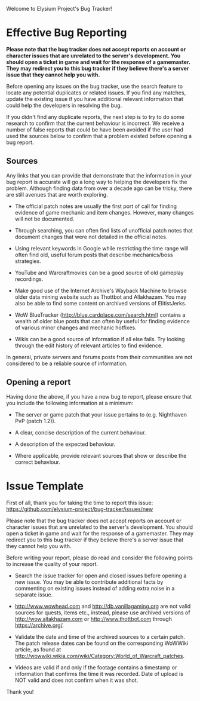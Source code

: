 Welcome to Elysium Project's Bug Tracker! 

# Effective Bug Reporting

**Please note that the bug tracker does not accept reports on account or
character issues that are unrelated to the server's development. You should open
a ticket in game and wait for the response of a gamemaster. They may redirect
you to this bug tracker if they believe there's a server issue that they cannot
help you with.**

Before opening any issues on the bug tracker, use the search feature to locate
any potential duplicates or related issues. If you find any matches, update the
existing issue if you have additional relevant information that could help the
developers in resolving the bug.

If you didn't find any duplicate reports, the next step is to try to do some
research to confirm that the current behaviour is incorrect. We receive a number
of false reports that could be have been avoided if the user had used the
sources below to confirm that a problem existed before opening a bug report.

## Sources

Any links that you can provide that demonstrate that the information in your bug
report is accurate will go a long way to helping the developers fix the
problem. Although finding data from over a decade ago can be tricky, there are
still avenues that are worth exploring.

* The official patch notes are usually the first port of call for finding
  evidence of game mechanic and item changes. However, many changes will not be
  documented.

* Through searching, you can often find lists of unofficial patch notes that
  document changes that were not detailed in the official notes.

* Using relevant keywords in Google while restricting the time range will often
  find old, useful forum posts that describe mechanics/boss strategies.

* YouTube and Warcraftmovies can be a good source of old gameplay recordings.

* Make good use of the Internet Archive's Wayback Machine to browse older data
  mining website such as Thottbot and Allakhazam. You may also be able to find
  some content on archived versions of ElitistJerks.

* WoW BlueTracker (http://blue.cardplace.com/search.html) contains a wealth of
  older blue posts that can often by useful for finding evidence of various
  minor changes and mechanic hotfixes.

* Wikis can be a good source of information if all else fails. Try looking
  through the edit history of relevant articles to find evidence.

In general, private servers and forums posts from their communities are not
considered to be a reliable source of information.

## Opening a report

Having done the above, if you have a new bug to report, please ensure that you
include the following information at a minimum:

* The server or game patch that your issue pertains to (e.g. Nighthaven PvP (patch 1.2)).

* A clear, concise description of the current behaviour.

* A description of the expected behaviour.

* Where applicable, provide relevant sources that show or describe the correct
  behaviour.
  
# Issue Template

First of all, thank you for taking the time to report this issue: 
https://github.com/elysium-project/bug-tracker/issues/new

Please note that the bug tracker does not accept reports on account or character
issues that are unrelated to the server's development. You should open a ticket
in game and wait for the response of a gamemaster. They may redirect you to this
bug tracker if they believe there's a server issue that they cannot help you
with.

Before writing your report, please do read and consider the following points to
increase the quality of your report.

- Search the issue tracker for open and closed issues before opening a new
  issue. You may be able to contribute additional facts by commenting on
  existing issues instead of adding extra noise in a separate issue.

- http://www.wowhead.com and http://db.vanillagaming.org are not valid sources
  for quests, items etc., instead, please use archived versions of
  http://wow.allakhazam.com or http://www.thottbot.com through
  https://archive.org/.

- Validate the date and time of the archived sources to a certain patch. The
  patch release dates can be found on the corresponding WoWWiki article, as
  found at http://wowwiki.wikia.com/wiki/Category:World_of_Warcraft_patches.

- Videos are valid if and only if the footage contains a timestamp or
  information that confirms the time it was recorded. Date of upload is NOT
  valid and does not confirm when it was shot.

Thank you!
